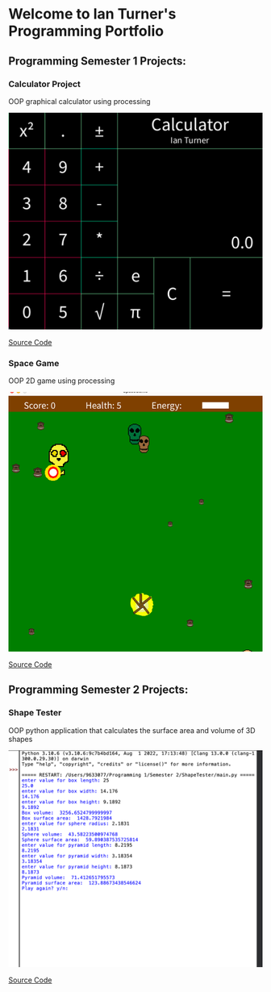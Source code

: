 # Welcome to Ian Turner's Programming Portfolio

## Programming Semester 1 Projects:

### Calculator Project

OOP graphical calculator using processing

![Calculator](https://github.com/Ian-Turner4/ProgrammingPortfolio/blob/gh-pages/images/calc.png?raw=true)

[Source Code](https://github.com/Ian-Turner4/ProgrammingPortfolio/tree/gh-pages/src/calc)

### Space Game

OOP 2D game using processing

![SpaceGame](https://github.com/Ian-Turner4/ProgrammingPortfolio/blob/gh-pages/images/spacegame.png?raw=true)

[Source Code](https://github.com/Ian-Turner4/ProgrammingPortfolio/tree/gh-pages/src/spacegame)

## Programming Semester 2 Projects:

### Shape Tester

OOP python application that calculates the surface area and volume of 3D shapes

![ShapeTester](https://github.com/Ian-Turner4/ProgrammingPortfolio/blob/gh-pages/images/shapetester.png?raw=true)

[Source Code](https://github.com/Ian-Turner4/ProgrammingPortfolio/tree/gh-pages/src/shapetester)
